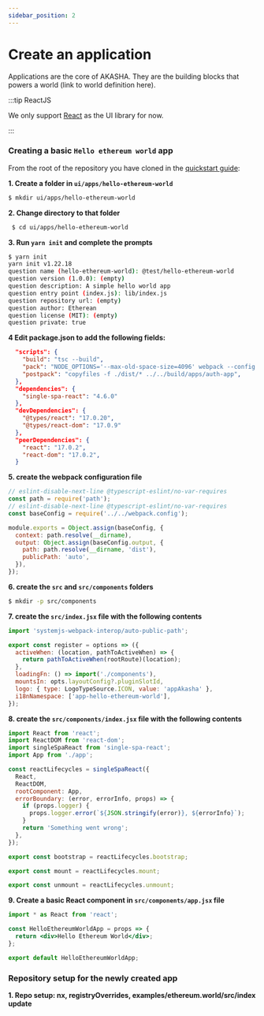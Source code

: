 ```yaml
---
sidebar_position: 2
---
```

# Create an application

Applications are the core of AKASHA. They are the building blocks that powers a world (link to world definition here).

:::tip ReactJS

We only support [React](https://reactjs.org/) as the UI library for now.

:::

### Creating a basic `Hello ethereum world` app

From the root of the repository you have cloned in the [quickstart guide](http://localhost:3000/docs/dev-quickstart):

**1. Create a folder in `ui/apps/hello-ethereum-world`**
```bash title="create the application folder"
$ mkdir ui/apps/hello-ethereum-world
```

**2. Change directory to that folder**
   ```bash
    $ cd ui/apps/hello-ethereum-world
   ```

**3. Run `yarn init` and complete the prompts**
  ```bash
  $ yarn init
  yarn init v1.22.18
  question name (hello-ethereum-world): @test/hello-ethereum-world
  question version (1.0.0): (empty)
  question description: A simple hello world app
  question entry point (index.js): lib/index.js
  question repository url: (empty)
  question author: Etherean
  question license (MIT): (empty)
  question private: true
  ```

**4 Edit package.json to add the following fields:**
  ```json title="editing /ui/apps/hello-ethereum-world/package.json"
    "scripts": {
      "build": "tsc --build",
      "pack": "NODE_OPTIONS='--max-old-space-size=4096' webpack --config webpack.config.js",
      "postpack": "copyfiles -f ./dist/* ../../build/apps/auth-app",
    },
    "dependencies": {
      "single-spa-react": "4.6.0"
    },
    "devDependencies": {
      "@types/react": "17.0.20",
      "@types/react-dom": "17.0.9"
    },
    "peerDependencies": {
      "react": "17.0.2",
      "react-dom": "17.0.2",
    }
  ```
**5. create the webpack configuration file**
  ```js title="create /ui/apps/hello-ethereum-world/webpack.config.js"
  // eslint-disable-next-line @typescript-eslint/no-var-requires
  const path = require('path');
  // eslint-disable-next-line @typescript-eslint/no-var-requires
  const baseConfig = require('../../webpack.config');

  module.exports = Object.assign(baseConfig, {
    context: path.resolve(__dirname),
    output: Object.assign(baseConfig.output, {
      path: path.resolve(__dirname, 'dist'),
      publicPath: 'auto',
    }),
  });
  ```
**6. create the `src` and `src/components` folders**
```bash title="creating ui/apps/hello-ethereum-world/src"
$ mkdir -p src/components
```
**7. create the `src/index.jsx` file with the following contents**
```jsx title="creating ui/apps/hello-ethereum-world/src/index.jsx"
import 'systemjs-webpack-interop/auto-public-path';

export const register = options => ({
  activeWhen: (location, pathToActiveWhen) => {
    return pathToActiveWhen(rootRoute)(location);
  },
  loadingFn: () => import('./components'),
  mountsIn: opts.layoutConfig?.pluginSlotId,
  logo: { type: LogoTypeSource.ICON, value: 'appAkasha' },
  i18nNamespace: ['app-hello-ethereum-world'],
});

```
**8. create the `src/components/index.jsx` file with the following contents**
```jsx title="creating ui/apps/hello-ethereum-world/src/components/index.jsx"
import React from 'react';
import ReactDOM from 'react-dom';
import singleSpaReact from 'single-spa-react';
import App from './app';

const reactLifecycles = singleSpaReact({
  React,
  ReactDOM,
  rootComponent: App,
  errorBoundary: (error, errorInfo, props) => {
    if (props.logger) {
      props.logger.error(`${JSON.stringify(error)}, ${errorInfo}`);
    }
    return 'Something went wrong';
  },
});

export const bootstrap = reactLifecycles.bootstrap;

export const mount = reactLifecycles.mount;

export const unmount = reactLifecycles.unmount;
```
**9. Create a basic React component in `src/components/app.jsx` file**
```jsx title="creating ui/apps/hello-ethereum-world/src/components/app.jsx"
import * as React from 'react';

const HelloEthereumWorldApp = props => {
  return <div>Hello Ethereum World</div>;
};

export default HelloEthereumWorldApp;
```

### Repository setup for the newly created app

**1. Repo setup: nx, registryOverrides, examples/ethereum.world/src/index update**



